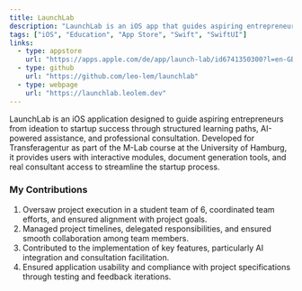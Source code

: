 ```yaml
---
title: LaunchLab
description: "LaunchLab is an iOS app that guides aspiring entrepreneurs through the startup process with AI assistance and professional consultation. Developed for Transferagentur as part of the M-Lab course at the University of Hamburg"
tags: ["iOS", "Education", "App Store", "Swift", "SwiftUI"]
links:
  - type: appstore
    url: "https://apps.apple.com/de/app/launch-lab/id6741350300?l=en-GB"
  - type: github
    url: "https://github.com/leo-lem/launchlab"
  - type: webpage
    url: "https://launchlab.leolem.dev"
---
```


LaunchLab is an iOS application designed to guide aspiring entrepreneurs from ideation to startup success through structured learning paths, AI-powered assistance, and professional consultation. Developed for Transferagentur as part of the M-Lab course at the University of Hamburg, it provides users with interactive modules, document generation tools, and real consultant access to streamline the startup process.

### My Contributions

1. Oversaw project execution in a student team of 6, coordinated team efforts, and ensured alignment with project goals.
2. Managed project timelines, delegated responsibilities, and ensured smooth collaboration among team members.
3. Contributed to the implementation of key features, particularly AI integration and consultation facilitation.
4. Ensured application usability and compliance with project specifications through testing and feedback iterations.